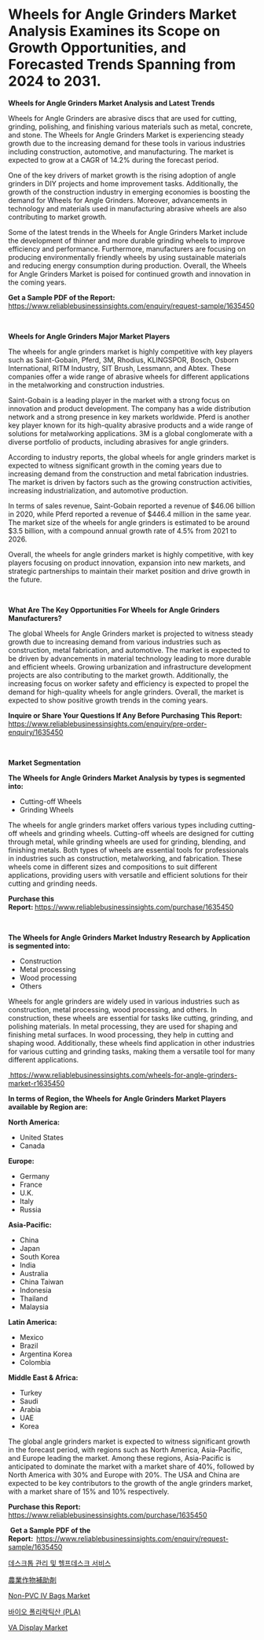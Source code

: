 <p><h1>Wheels for Angle Grinders Market Analysis Examines its Scope on Growth Opportunities, and Forecasted Trends Spanning from 2024 to 2031.</h1></p><p><strong>Wheels for Angle Grinders Market Analysis and Latest Trends</strong></p>
<p><p>Wheels for Angle Grinders are abrasive discs that are used for cutting, grinding, polishing, and finishing various materials such as metal, concrete, and stone. The Wheels for Angle Grinders Market is experiencing steady growth due to the increasing demand for these tools in various industries including construction, automotive, and manufacturing. The market is expected to grow at a CAGR of 14.2% during the forecast period.</p><p>One of the key drivers of market growth is the rising adoption of angle grinders in DIY projects and home improvement tasks. Additionally, the growth of the construction industry in emerging economies is boosting the demand for Wheels for Angle Grinders. Moreover, advancements in technology and materials used in manufacturing abrasive wheels are also contributing to market growth.</p><p>Some of the latest trends in the Wheels for Angle Grinders Market include the development of thinner and more durable grinding wheels to improve efficiency and performance. Furthermore, manufacturers are focusing on producing environmentally friendly wheels by using sustainable materials and reducing energy consumption during production. Overall, the Wheels for Angle Grinders Market is poised for continued growth and innovation in the coming years.</p></p>
<p><strong>Get a Sample PDF of the Report:&nbsp;</strong> <a href="https://www.reliablebusinessinsights.com/enquiry/request-sample/1635450">https://www.reliablebusinessinsights.com/enquiry/request-sample/1635450</a></p>
<p>&nbsp;</p>
<p><strong>Wheels for Angle Grinders Major Market Players</strong></p>
<p><p>The wheels for angle grinders market is highly competitive with key players such as Saint-Gobain, Pferd, 3M, Rhodius, KLINGSPOR, Bosch, Osborn International, RITM Industry, SIT Brush, Lessmann, and Abtex. These companies offer a wide range of abrasive wheels for different applications in the metalworking and construction industries.</p><p>Saint-Gobain is a leading player in the market with a strong focus on innovation and product development. The company has a wide distribution network and a strong presence in key markets worldwide. Pferd is another key player known for its high-quality abrasive products and a wide range of solutions for metalworking applications. 3M is a global conglomerate with a diverse portfolio of products, including abrasives for angle grinders.</p><p>According to industry reports, the global wheels for angle grinders market is expected to witness significant growth in the coming years due to increasing demand from the construction and metal fabrication industries. The market is driven by factors such as the growing construction activities, increasing industrialization, and automotive production.</p><p>In terms of sales revenue, Saint-Gobain reported a revenue of $46.06 billion in 2020, while Pferd reported a revenue of $446.4 million in the same year. The market size of the wheels for angle grinders is estimated to be around $3.5 billion, with a compound annual growth rate of 4.5% from 2021 to 2026.</p><p>Overall, the wheels for angle grinders market is highly competitive, with key players focusing on product innovation, expansion into new markets, and strategic partnerships to maintain their market position and drive growth in the future.</p></p>
<p>&nbsp;</p>
<p><strong>What Are The Key Opportunities For Wheels for Angle Grinders Manufacturers?</strong></p>
<p><p>The global Wheels for Angle Grinders market is projected to witness steady growth due to increasing demand from various industries such as construction, metal fabrication, and automotive. The market is expected to be driven by advancements in material technology leading to more durable and efficient wheels. Growing urbanization and infrastructure development projects are also contributing to the market growth. Additionally, the increasing focus on worker safety and efficiency is expected to propel the demand for high-quality wheels for angle grinders. Overall, the market is expected to show positive growth trends in the coming years.</p></p>
<p><strong>Inquire or Share Your Questions If Any Before Purchasing This Report:</strong> <a href="https://www.reliablebusinessinsights.com/enquiry/pre-order-enquiry/1635450">https://www.reliablebusinessinsights.com/enquiry/pre-order-enquiry/1635450</a></p>
<p>&nbsp;</p>
<p><strong>Market Segmentation</strong></p>
<p><strong>The Wheels for Angle Grinders Market Analysis by types is segmented into:</strong></p>
<p><ul><li>Cutting-off Wheels</li><li>Grinding Wheels</li></ul></p>
<p><p>The wheels for angle grinders market offers various types including cutting-off wheels and grinding wheels. Cutting-off wheels are designed for cutting through metal, while grinding wheels are used for grinding, blending, and finishing metals. Both types of wheels are essential tools for professionals in industries such as construction, metalworking, and fabrication. These wheels come in different sizes and compositions to suit different applications, providing users with versatile and efficient solutions for their cutting and grinding needs.</p></p>
<p><strong>Purchase this Report:&nbsp;</strong><a href="https://www.reliablebusinessinsights.com/purchase/1635450">https://www.reliablebusinessinsights.com/purchase/1635450</a></p>
<p>&nbsp;</p>
<p><strong>The Wheels for Angle Grinders Market Industry Research by Application is segmented into:</strong></p>
<p><ul><li>Construction</li><li>Metal processing</li><li>Wood processing</li><li>Others</li></ul></p>
<p><p>Wheels for angle grinders are widely used in various industries such as construction, metal processing, wood processing, and others. In construction, these wheels are essential for tasks like cutting, grinding, and polishing materials. In metal processing, they are used for shaping and finishing metal surfaces. In wood processing, they help in cutting and shaping wood. Additionally, these wheels find application in other industries for various cutting and grinding tasks, making them a versatile tool for many different applications.</p></p>
<p><a href="https://www.reliablebusinessinsights.com/wheels-for-angle-grinders-market-r1635450">&nbsp;https://www.reliablebusinessinsights.com/wheels-for-angle-grinders-market-r1635450</a></p>
<p><strong>In terms of Region, the Wheels for Angle Grinders Market Players available by Region are:</strong></p>
<p>
    <p> <strong> North America: </strong>
        <ul>
            <li>United States</li>
            <li>Canada</li>
        </ul>
        </p> 
    <p> <strong> Europe: </strong>
        <ul>
            <li>Germany</li>
            <li>France</li>
            <li>U.K.</li>
            <li>Italy</li>
            <li>Russia</li>
        </ul>
        </p> 
    <p> <strong> Asia-Pacific: </strong>
        <ul>
            <li>China</li>
            <li>Japan</li>
            <li>South Korea</li>
            <li>India</li>
            <li>Australia</li>
            <li>China Taiwan</li>
            <li>Indonesia</li>
            <li>Thailand</li>
            <li>Malaysia</li>
        </ul>
        </p> 
    <p> <strong> Latin America: </strong>
        <ul>
            <li>Mexico</li>
            <li>Brazil</li>
            <li>Argentina Korea</li>
            <li>Colombia</li>
        </ul>
        </p> 
    <p> <strong> Middle East & Africa: </strong>
        <ul>
            <li>Turkey</li>
            <li>Saudi</li>
            <li>Arabia</li>
            <li>UAE</li>
            <li>Korea</li>
        </ul>
    </p>
    </p>
<p><p>The global angle grinders market is expected to witness significant growth in the forecast period, with regions such as North America, Asia-Pacific, and Europe leading the market. Among these regions, Asia-Pacific is anticipated to dominate the market with a market share of 40%, followed by North America with 30% and Europe with 20%. The USA and China are expected to be key contributors to the growth of the angle grinders market, with a market share of 15% and 10% respectively.</p></p>
<p><strong>Purchase this Report: </strong><a href="https://www.reliablebusinessinsights.com/purchase/1635450">https://www.reliablebusinessinsights.com/purchase/1635450</a></p>
<p>&nbsp;<strong>Get a Sample PDF of the Report:&nbsp;&nbsp;</strong><a href="https://www.reliablebusinessinsights.com/enquiry/request-sample/1635450">https://www.reliablebusinessinsights.com/enquiry/request-sample/1635450</a></p>
<p><strong></strong></p>
<p><p><a href="https://github.com/PercyHagernes9778/Market-Research-Report-List-1/blob/main/173500083988.md">데스크톱 관리 및 헬프데스크 서비스</a></p><p><a href="https://github.com/SkylarDaniel70/Market-Research-Report-List-1/blob/main/270875692009.md">農業作物補助剤</a></p><p><a href="https://github.com/JennyferFeil2023/Market-Research-Report-List-1/blob/main/non-pvc-iv-bags-market.md">Non-PVC IV Bags Market</a></p><p><a href="https://github.com/hzumrdvas204296/Market-Research-Report-List-2/blob/main/427487584937.md">바이오 폴리락틱산 (PLA)</a></p><p><a href="https://issuu.com/reportprime-2/docs/va-display-market-size-2030.pptx">VA Display Market</a></p></p>